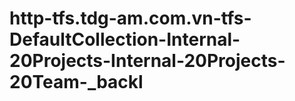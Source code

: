 # http-tfs.tdg-am.com.vn-tfs-DefaultCollection-Internal-20Projects-Internal-20Projects-20Team-_backl